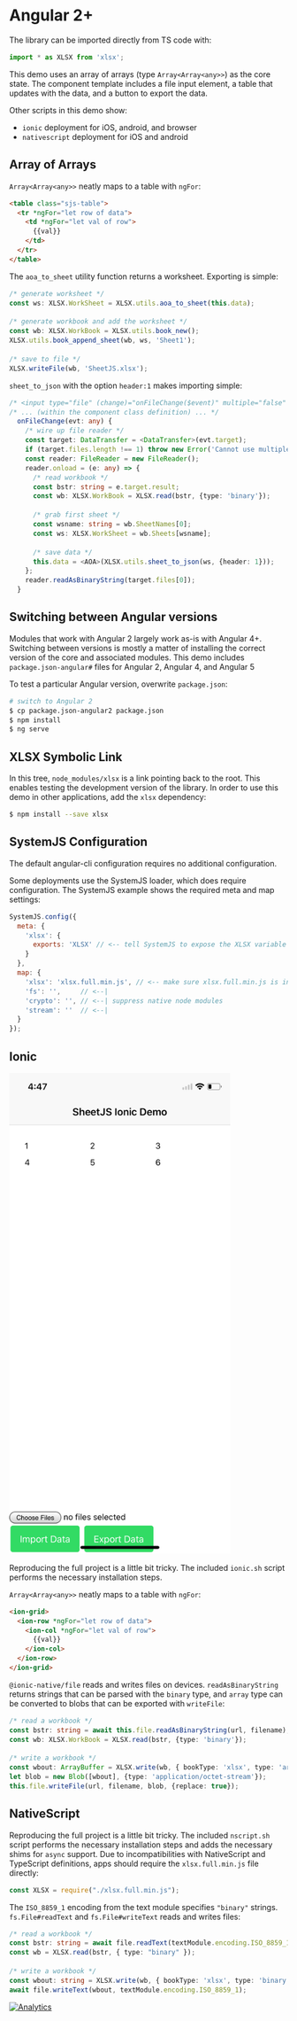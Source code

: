 # Angular 2+

The library can be imported directly from TS code with:

```typescript
import * as XLSX from 'xlsx';
```

This demo uses an array of arrays (type `Array<Array<any>>`) as the core state.
The component template includes a file input element, a table that updates with
the data, and a button to export the data.

Other scripts in this demo show:
- `ionic` deployment for iOS, android, and browser
- `nativescript` deployment for iOS and android

## Array of Arrays

`Array<Array<any>>` neatly maps to a table with `ngFor`:

```html
<table class="sjs-table">
  <tr *ngFor="let row of data">
    <td *ngFor="let val of row">
      {{val}}
    </td>
  </tr>
</table>
```

The `aoa_to_sheet` utility function returns a worksheet.  Exporting is simple:

```typescript
/* generate worksheet */
const ws: XLSX.WorkSheet = XLSX.utils.aoa_to_sheet(this.data);

/* generate workbook and add the worksheet */
const wb: XLSX.WorkBook = XLSX.utils.book_new();
XLSX.utils.book_append_sheet(wb, ws, 'Sheet1');

/* save to file */
XLSX.writeFile(wb, 'SheetJS.xlsx');
```

`sheet_to_json` with the option `header:1` makes importing simple:

```typescript
/* <input type="file" (change)="onFileChange($event)" multiple="false" /> */
/* ... (within the component class definition) ... */
  onFileChange(evt: any) {
    /* wire up file reader */
    const target: DataTransfer = <DataTransfer>(evt.target);
    if (target.files.length !== 1) throw new Error('Cannot use multiple files');
    const reader: FileReader = new FileReader();
    reader.onload = (e: any) => {
      /* read workbook */
      const bstr: string = e.target.result;
      const wb: XLSX.WorkBook = XLSX.read(bstr, {type: 'binary'});

      /* grab first sheet */
      const wsname: string = wb.SheetNames[0];
      const ws: XLSX.WorkSheet = wb.Sheets[wsname];

      /* save data */
      this.data = <AOA>(XLSX.utils.sheet_to_json(ws, {header: 1}));
    };
    reader.readAsBinaryString(target.files[0]);
  }
```

## Switching between Angular versions

Modules that work with Angular 2 largely work as-is with Angular 4+.  Switching
between versions is mostly a matter of installing the correct version of the
core and associated modules.  This demo includes `package.json-angular#` files
for Angular 2, Angular 4, and Angular 5

To test a particular Angular version, overwrite `package.json`:

```bash
# switch to Angular 2
$ cp package.json-angular2 package.json
$ npm install
$ ng serve
```

## XLSX Symbolic Link

In this tree, `node_modules/xlsx` is a link pointing back to the root.  This
enables testing the development version of the library.  In order to use this
demo in other applications, add the `xlsx` dependency:

```bash
$ npm install --save xlsx
```

## SystemJS Configuration

The default angular-cli configuration requires no additional configuration.

Some deployments use the SystemJS loader, which does require configuration.  The
SystemJS example shows the required meta and map settings:

```js
SystemJS.config({
  meta: {
    'xlsx': {
      exports: 'XLSX' // <-- tell SystemJS to expose the XLSX variable
    }
  },
  map: {
    'xlsx': 'xlsx.full.min.js', // <-- make sure xlsx.full.min.js is in same dir
    'fs': '',     // <--|
    'crypto': '', // <--| suppress native node modules
    'stream': ''  // <--|
  }
});
```

## Ionic

<img src="screen.png" width="400px"/>

Reproducing the full project is a little bit tricky.  The included `ionic.sh`
script performs the necessary installation steps.

`Array<Array<any>>` neatly maps to a table with `ngFor`:

```html
<ion-grid>
  <ion-row *ngFor="let row of data">
    <ion-col *ngFor="let val of row">
      {{val}}
    </ion-col>
  </ion-row>
</ion-grid>
```


`@ionic-native/file` reads and writes files on devices. `readAsBinaryString`
returns strings that can be parsed with the `binary` type, and `array` type can
be converted to blobs that can be exported with `writeFile`:

```typescript
/* read a workbook */
const bstr: string = await this.file.readAsBinaryString(url, filename);
const wb: XLSX.WorkBook = XLSX.read(bstr, {type: 'binary'});

/* write a workbook */
const wbout: ArrayBuffer = XLSX.write(wb, { bookType: 'xlsx', type: 'array' });
let blob = new Blob([wbout], {type: 'application/octet-stream'});
this.file.writeFile(url, filename, blob, {replace: true});
```

## NativeScript

Reproducing the full project is a little bit tricky.  The included `nscript.sh`
script performs the necessary installation steps and adds the necessary shims
for `async` support.  Due to incompatibilities with NativeScript and TypeScript
definitions, apps should require the `xlsx.full.min.js` file directly:

```typescript
const XLSX = require("./xlsx.full.min.js");
```

The `ISO_8859_1` encoding from the text module specifies `"binary"` strings.
`fs.File#readText` and `fs.File#writeText` reads and writes files:

```typescript
/* read a workbook */
const bstr: string = await file.readText(textModule.encoding.ISO_8859_1);
const wb = XLSX.read(bstr, { type: "binary" });

/* write a workbook */
const wbout: string = XLSX.write(wb, { bookType: 'xlsx', type: 'binary' });
await file.writeText(wbout, textModule.encoding.ISO_8859_1);
```

[![Analytics](https://ga-beacon.appspot.com/UA-36810333-1/SheetJS/js-xlsx?pixel)](https://github.com/SheetJS/js-xlsx)
